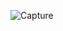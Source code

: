 ![Capture](https://github.com/Woven-sword/counter/assets/106397002/eddcb49e-b07e-469e-aba0-7173f9a6ad08)
